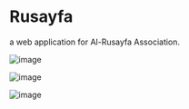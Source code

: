# Rusayfa
a web application for Al-Rusayfa Association.


![image](https://user-images.githubusercontent.com/73385791/112719944-b5f45400-8f0c-11eb-9e86-ff953cbf7982.png)

![image](https://user-images.githubusercontent.com/73385791/112719961-cdcbd800-8f0c-11eb-9df0-4862d0351812.png)

![image](https://user-images.githubusercontent.com/73385791/112719968-dae8c700-8f0c-11eb-8888-2b5d06407d0d.png)
